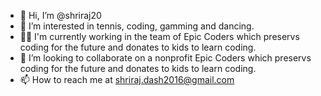 - 👋 Hi, I’m @shriraj20
- 👀 I’m interested in tennis, coding, gamming and dancing.
- 🧑‍💻 I'm currently working in the team of Epic Coders which preservs coding for the future and donates to kids to learn coding.
- 💞️ I’m looking to collaborate on a nonprofit Epic Coders which preservs coding for the future and donates to kids to learn coding.
- 📫 How to reach me at shriraj.dash2016@gmail.com
<!-- - 🌱 I’m currently learning Swift and reactnative. -->

<!---
shriraj20/shriraj20 is a ✨ special ✨ repository because its `README.md` (this file) appears on your GitHub profile.
You can click the Preview link to take a look at your changes.
--->
